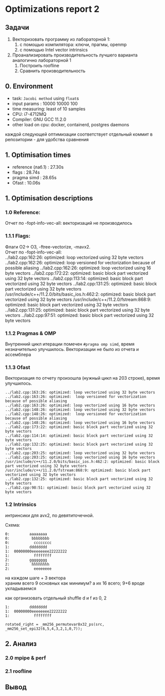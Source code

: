 # Optimizations report 2

## Задачи

1. Векторизовать программу из лабораторной 1:
    1. с помощью компилятора: ключи, прагмы, openmp
    2. с помощью Intel vector intrinsics
2. Проанализировать производительность лучшего варианта аналогично лабораторной 1
    1. Построить roofline 
    2. Сравнить производительность

## 0. Environment

- task: `Jacobi method` using `float`s
- input params  : 10000 10000 100
- time measuring: least of 10 samples  
- CPU: i7-4712MQ  
- Compiler: GNU GCC 11.2.0
- other load on cpu: docker, containerd, postgres daemons

каждой следующей оптимизации соответствует отдельный коммит в репозитории - для удобства сравнения

## 1. Optimisation times

- reference (лаб.1)     : 27.30s
- flags                 : 28.74s
- pragma simd           : 28.65s
- Ofast                 : 10.06s

## 1. Optimisation descriptions

### 1.0 Reference:
Отчет по -fopt-info-vec-all:
векторизаций не производилось

### 1.1.1 Flags:
Флаги O2-> O3, -ftree-vectorize, -mavx2.  
Отчет по -fopt-info-vec-all:  
    ../lab2.cpp:162:26: optimized: loop vectorized using 32 byte vectors
    ../lab2.cpp:162:26: optimized:  loop versioned for vectorization because of possible aliasing
    ../lab2.cpp:162:26: optimized: loop vectorized using 16 byte vectors
    ../lab2.cpp:172:22: optimized: basic block part vectorized using 32 byte vectors
    ../lab2.cpp:113:14: optimized: basic block part vectorized using 32 byte vectors
    ../lab2.cpp:131:25: optimized: basic block part vectorized using 32 byte vectors
    /usr/include/c++/11.2.0/bits/basic_ios.h:462:2: optimized: basic block part vectorized using 32 byte vectors
    /usr/include/c++/11.2.0/fstream:868:9: optimized: basic block part vectorized using 32 byte vectors
    ../lab2.cpp:131:25: optimized: basic block part vectorized using 32 byte vectors
    ../lab2.cpp:97:51: optimized: basic block part vectorized using 32 byte vectors

### 1.1.2 Pragmas & OMP
Внутренний цикл итерации помечен `#pragma omp simd`, время незначительно улучшилось.
Векторизации не было из отчета и ассемблера

### 1.1.3 Ofast
Векторизация по отчету произошла (нужный цикл на 203 строке), время улучшилось.

```
../lab2.cpp:163:26: optimized: loop vectorized using 32 byte vectors
../lab2.cpp:163:26: optimized:  loop versioned for vectorization because of possible aliasing
../lab2.cpp:163:26: optimized: loop vectorized using 16 byte vectors
../lab2.cpp:148:26: optimized: loop vectorized using 32 byte vectors
../lab2.cpp:148:26: optimized:  loop versioned for vectorization because of possible aliasing
../lab2.cpp:148:26: optimized: loop vectorized using 16 byte vectors
../lab2.cpp:173:22: optimized: basic block part vectorized using 32 byte vectors
../lab2.cpp:114:14: optimized: basic block part vectorized using 32 byte vectors
../lab2.cpp:132:25: optimized: basic block part vectorized using 32 byte vectors
../lab2.cpp:203:25: optimized: loop vectorized using 32 byte vectors
../lab2.cpp:203:25: optimized: loop vectorized using 16 byte vectors
/usr/include/c++/11.2.0/bits/basic_ios.h:462:2: optimized: basic block part vectorized using 32 byte vectors
/usr/include/c++/11.2.0/fstream:868:9: optimized: basic block part vectorized using 32 byte vectors
../lab2.cpp:132:25: optimized: basic block part vectorized using 32 byte vectors
../lab2.cpp:98:51: optimized: basic block part vectorized using 32 byte vectors
```

### 1.2 Intrinsics
интринсики для avx2, по девятиточечной.  

Cхема:  
         
    0:         aaaaaaaa  
    0:          bbbbbbbb  
    0:           cccccccc  
    1:         dddddddd  
    1:  00000000eeeeeeee22222222  
    1:           ffffffff  
    2:         gggggggg  
    2:          hhhhhhhh  
    2:           eeeeeeee  

на каждом шаге + 3 вектора  
храним всего 9 основных как минимум? а их 16 всего; 9+6 вроде укладываемся

как организовать отдельный shuffle d и f из 0, 2  

    1:         dddddddd  
    1:  00000000eeeeeeee22222222  
    1:           ffffffff  

    rotated_right = _mm256_permutevar8x32_ps(src, _mm256_set_epi32(6,5,4,3,2,1,0,7));



## 2. Анализ

### 2.0 mpipe & perf

### 2.1 roofline

## Вывод




